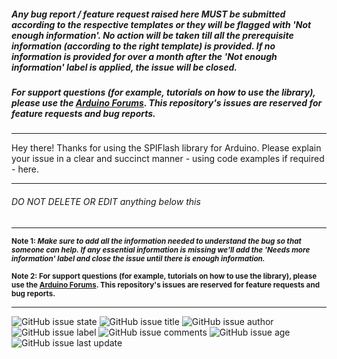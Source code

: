 ##### Any bug report / feature request raised here MUST be submitted according to the respective templates or they will be flagged with 'Not enough information'. No action will be taken till all the prerequisite information (according to the right template) is provided. If no information is provided for over a month after the 'Not enough information' label is applied, the issue will be closed.

##### For support questions (for example, tutorials on how to use the library), please use the [Arduino Forums](http://forum.arduino.cc/index.php?topic=324009.0). This repository's issues are reserved for feature requests and bug reports.

<hr>

Hey there! Thanks for using the SPIFlash library for Arduino. Please explain your issue in a clear and succinct manner - using code examples if required - here.

<hr>

###### DO NOT DELETE OR EDIT anything below this

<hr>

<sub> <b> Note 1: _Make sure to add **all the information needed to understand the bug** so that someone can help. If any essential information is missing we'll add the 'Needs more information' label and close the issue until there is enough information._ </b></sub>

<sub> <b> Note 2: For support questions (for example, tutorials on how to use the library), please use the [Arduino Forums](http://forum.arduino.cc/index.php?topic=324009.0). This repository's issues are reserved for feature requests and bug reports. </b></sub>

<hr>

![GitHub issue state](https://img.shields.io/github/issues/detail/s/Marzogh/SPIFlash/14.svg) ![GitHub issue title](https://img.shields.io/github/issues/detail/title/Marzogh/SPIFlash/14.svg) ![GitHub issue author](https://img.shields.io/github/issues/detail/u/Marzogh/SPIFlash/14.svg) ![GitHub issue label](https://img.shields.io/github/issues/detail/label/Marzogh/SPIFlash/14.svg) ![GitHub issue comments](https://img.shields.io/github/issues/detail/comments/Marzogh/SPIFlash/14.svg) ![GitHub issue age](https://img.shields.io/github/issues/detail/age/Marzogh/SPIFlash/14.svg) ![GitHub issue last update](https://img.shields.io/github/issues/detail/last-update/Marzogh/SPIFlash/14.svg)
